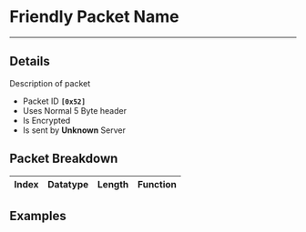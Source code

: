 # Friendly Packet Name #

---


## Details ##

Description of packet
  * Packet ID **`[0x52]`**
  * Uses Normal 5 Byte header
  * Is Encrypted
  * Is sent by **Unknown** Server

## Packet Breakdown ##
| Index | Datatype | Length | Function |
|:------|:---------|:-------|:---------|

## Examples ##